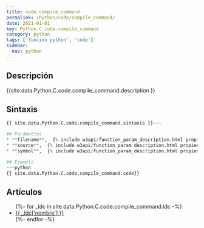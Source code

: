 ```yaml
---
title: code.compile_command
permalink: /Python/code/compile_command/
date: 2021-01-01
key: Python.C.code.compile_command
category: python
tags: ['funcion python', 'code']
sidebar: 
  nav: python
---
```


## Descripción
{{site.data.Python.C.code.compile_command.description }}

## Sintaxis
~~~python
{{ site.data.Python.C.code.compile_command.sintaxis }}~~~

## Parámetros
* **filename**,  {% include w3api/function_param_description.html propiedad=site.data.Python.C.code.compile_command valor="filename" %}
* **source**,  {% include w3api/function_param_description.html propiedad=site.data.Python.C.code.compile_command valor="source" %}
* **symbol**,  {% include w3api/function_param_description.html propiedad=site.data.Python.C.code.compile_command valor="symbol" %}

## Ejemplo
~~~python
{{ site.data.Python.C.code.compile_command.code}}
~~~

## Artículos
<ul>
{%- for _ldc in site.data.Python.C.code.compile_command.ldc -%}
   <li>
       <a href="{{_ldc['url'] }}">{{ _ldc['nombre'] }}</a>
   </li>
{%- endfor -%}
</ul>
